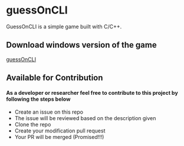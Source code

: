 # guessOnCLI

GuessOnCLI is a simple game built with C/C++.

## Download windows version of the game

[guessOnCLI](https://bit.ly/guess-on-cli)

## Available for Contribution

#### As a developer or researcher feel free to contribute to this project by following the steps below

- Create an issue on this repo
- The issue will be reviewed based on the description given
- Clone the repo
- Create your modification pull request
- Your PR will be merged (Promised!!!)
